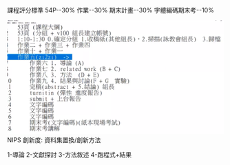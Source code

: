 課程評分標準
54P--30%
作業--30%
期末計畫--30%
字體編碼期末考--10%

![image.png](https://raw.githubusercontent.com/Ash0645/image_remote/main/202403041137381.png)
NIPS
創新度: 資料集置換/創新方法

1-導論
2-文獻探討
3-方法敘述
4-跑程式+結果
